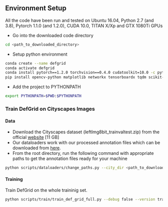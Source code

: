 ## Environment Setup
All the code have been run and tested on Ubuntu 16.04, Python 2.7 (and 3.8), Pytorch 1.1.0 (and 1.2.0), CUDA 10.0, TITAN X/Xp and GTX 1080Ti GPUs

- Go into the downloaded code directory
```bash
cd <path_to_downloaded_directory>
```
- Setup python environment
```bash
conda create --name defgrid
conda activate defgrid
conda install pytorch==1.2.0 torchvision==0.4.0 cudatoolkit=10.0 -c pytorch
pip install opencv-python matplotlib networkx tensorboardx tqdm scikit-image ipdb
```
- Add the project to PYTHONPATH  
```bash
export PYTHONPATH=$PWD:$PYTHONPATH
```

### Train DefGrid on Cityscapes Images

#### Data 
- Download the Cityscapes dataset (leftImg8bit\_trainvaltest.zip) from the official [website](https://www.cityscapes-dataset.com/downloads/) [11 GB]
- Our dataloaders work with our processed annotation files which can be downloaded from [here](http://www.cs.toronto.edu/~amlan/data/polygon/cityscapes.tar.gz).
- From the root directory, run the following command with appropriate paths to get the annotation files ready for your machine
```bash
python scripts/dataloaders/change_paths.py --city_dir <path_to_downloaded_leftImg8bit_folder> --json_dir <path_to_downloaded_annotation_file> --out_dir <output_dir>
```

#### Training

Train DefGrid on the whole traininig set.
```bash
python scripts/train/train_def_grid_full.py --debug false --version train_on_cityscapes_full --encoder_backbone simplenn --resolution 512 1024 --grid_size 20 40 --w_area 0.005
```

